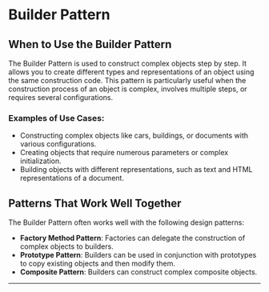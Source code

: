 # Builder Pattern

## When to Use the Builder Pattern

The Builder Pattern is used to construct complex objects step by step. It allows you to create different types and representations of an object using the same construction code. This pattern is particularly useful when the construction process of an object is complex, involves multiple steps, or requires several configurations.

### Examples of Use Cases:

- Constructing complex objects like cars, buildings, or documents with various configurations.
- Creating objects that require numerous parameters or complex initialization.
- Building objects with different representations, such as text and HTML representations of a document.

## Patterns That Work Well Together

The Builder Pattern often works well with the following design patterns:

- **Factory Method Pattern**: Factories can delegate the construction of complex objects to builders.
- **Prototype Pattern**: Builders can be used in conjunction with prototypes to copy existing objects and then modify them.
- **Composite Pattern**: Builders can construct complex composite objects.

---

